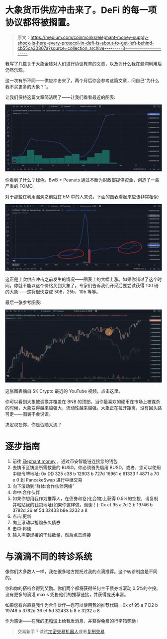 # 大象货币供应冲击来了。DeFi 的每一项协议都将被搁置。

> 原文：<https://medium.com/coinmonks/elephant-money-supply-shock-is-here-every-protocol-in-defi-is-about-to-get-left-behind-cb55ca30807a?source=collection_archive---------3----------------------->

我写了几篇关于大象金钱对人们进行协议教育的文章，以及为什么我在漏洞利用后仍然乐观。

这一次有所不同——供应冲击来了，两个月后你会参考这篇文章，问自己“为什么我不买更多的大象？”。

让我们保持这篇文章简洁明了——让我们看看最近的图表:

![](img/bcdfa0702c3c14330330f46652af2ede.png)

你看到了什么？绿色。BwB + Peanuts 通过不断为财政部提供资金，创造了一些严重的 FOMO。

对于那些在利用漏洞之前就在 EM 中的人来说，下面的图表看起来应该非常相似:

![](img/6e2140ef1a5eec91aedffbc804ce3371.png)

这正是上次供应冲击之前发生的情况——图表上的大幅上涨。如果你错过了这个时间，你就不能以这个价格买到大象了。专家们告诉我们开采后要尝试获得 100 磅的大象——这将很快变成 50B，25b，10b 等等。

最后一张参考图表:

![](img/8e76b1a0656b7f808c63bf3809f03925.png)

这张图表摘自 SK Crypto 最近的 YouTube 视频，点击这里。

你可以看到大象被调换并覆盖在 BNB 的顶部。当你最喜欢的硬币在市场上被谋杀的时候，大象变得越来越强大，流动性越来越强。大象正在拉开距离，没有回头路可走——图表不会说谎。

决定权在你，你是否随大流？

# 逐步指南

1.  前往 [Elephant.money](https://elephant.money/trunk.html) ，通过币安智能链连接您的钱包
2.  去铸币区铸造所需数量的 BUSD。你必须首先启用 BUSD。或者，您可以使用中继令牌地址:
    0x DD 325 c38 b 12903 b 727d 16961 e 61333 f 4871 a 70 e 0 到 PancakeSwap 进行中继交易
3.  向下滚动到“群体:合作伙伴网络”
4.  命中:合作伙伴
5.  如果你想用我作为推荐人，在债券和卷(化合物)上获得 0.5%的空投，请复制并粘贴我的钱包地址(如果你这样做，谢谢！):
    0x cf 95 a 7d 2 b 19746 b 3782d 36 ef 5d 32433 b8e 3232 a 8
6.  点击:更新
7.  向上滚动以抢购永久债券
8.  击中:邦德
9.  输入需要焊接的干线数量，然后点击焊接

# 与滴滴不同的转诊系统

像你们大多数人一样，我在很多地方推托过我的点滴推荐。这个转诊制度是不同的。

你和你的搭档会得到奖励。你们两个都将获得任何主干债券或滚动 0.5%的空投。没有更多的滴灌 maxis 兜售他们的推荐链接，并获得庞氏丰富。

如果您有兴趣将我作为合作伙伴—您可以使用我的推荐代码—0x cf 95 a 7 D2 b 19746 b 3782d 36 ef 5d 32433 b 8 e 3232 a 8

作为感谢——在我的[不和谐](https://discord.gg/CZjT6FAQ)上给我发消息，并获得免费的行李箱奖励！

> 交易新手？试试[加密交易机器人](/coinmonks/crypto-trading-bot-c2ffce8acb2a)或者[复制交易](/coinmonks/top-10-crypto-copy-trading-platforms-for-beginners-d0c37c7d698c)